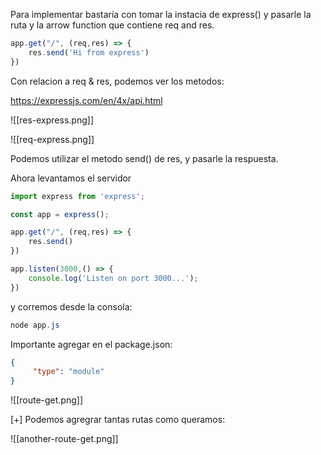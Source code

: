 Para implementar bastaría con tomar la instacia de express() y pasarle la ruta y la arrow function que contiene req and res.

```js
app.get("/", (req,res) => {
    res.send('Hi from express')
})
```

Con relacion a req & res, podemos ver los metodos:

https://expressjs.com/en/4x/api.html

![[res-express.png]]

![[req-express.png]]

Podemos utilizar el metodo send() de res, y pasarle la respuesta.

Ahora levantamos el servidor

```js hl:9-11
import express from 'express';

const app = express();

app.get("/", (req,res) => {
    res.send()
})

app.listen(3000,() => {
    console.log('Listen on port 3000...');
})
```

y corremos desde la consola:

```powershell
node app.js
```

Importante agregar  en el package.json:

```json
{
	 "type": "module"
}
```


![[route-get.png]]

[+] Podemos agregrar tantas rutas como queramos:

![[another-route-get.png]]